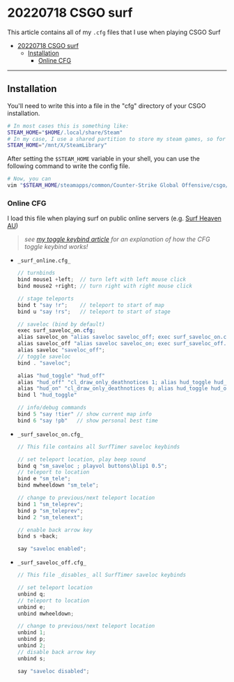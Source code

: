 # 20220718 CSGO surf

This article contains all of my `.cfg` files that I use when playing CSGO Surf

- [20220718 CSGO surf](#20220718-csgo-surf)
  - [Installation](#installation)
    - [Online CFG](#online-cfg)

---

## Installation

You'll need to write this into a file in the "cfg" directory of your CSGO installation.

```bash
# In most cases this is something like:
STEAM_HOME="$HOME/.local/share/Steam"
# In my case, I use a shared partition to store my steam games, so for me its:
STEAM_HOME="/mnt/X/SteamLibrary"
```

After setting the `$STEAM_HOME` variable in your shell, you can use the following command to write the config file.

```bash
# Now, you can 
vim "$STEAM_HOME/steamapps/common/Counter-Strike Global Offensive/csgo/cfg/surf.cfg"
```

### Online CFG

I load this file when playing surf on public online servers (e.g. [Surf Heaven AU](https://surfheaven.eu/servers/))

> _see [my toggle keybind article](../20240126_cs_surf_-_toggle_all_saveloc_keybinds/20240126_cs_surf_-_toggle_all_saveloc_keybinds.md) for an explanation of how the CFG toggle keybind works!_

- `_surf_online.cfg_`
    ```java
    // turnbinds
    bind mouse1 +left;  // turn left with left mouse click
    bind mouse2 +right; // turn right with right mouse click

    // stage teleports
    bind t "say !r";    // teleport to start of map
    bind u "say !rs";   // teleport to start of stage

    // saveloc (bind by default)
    exec surf_saveloc_on.cfg;
    alias saveloc_on "alias saveloc saveloc_off; exec surf_saveloc_on.cfg";
    alias saveloc_off "alias saveloc saveloc_on; exec surf_saveloc_off.cfg";
    alias saveloc "saveloc_off";
    // toggle saveloc
    bind . "saveloc";

    alias "hud_toggle" "hud_off"
    alias "hud_off" "cl_draw_only_deathnotices 1; alias hud_toggle hud_on";
    alias "hud_on" "cl_draw_only_deathnotices 0; alias hud_toggle hud_off";
    bind l "hud_toggle"

    // info/debug commands
    bind 5 "say !tier" // show current map info
    bind 6 "say !pb"   // show personal best time
    ```
- `_surf_saveloc_on.cfg_` 
    ```java
    // This file contains all SurfTimer saveloc keybinds

    // set teleport location, play beep sound
    bind q "sm_saveloc ; playvol buttons\blip1 0.5";
    // teleport to location
    bind e "sm_tele";
    bind mwheeldown "sm_tele";

    // change to previous/next teleport location
    bind 1 "sm_teleprev";
    bind p "sm_teleprev";
    bind 2 "sm_telenext";

    // enable back arrow key
    bind s +back;

    say "saveloc enabled";
    ```
- `_surf_saveloc_off.cfg_`
    ```java
    // This file _disables_ all SurfTimer saveloc keybinds

    // set teleport location
    unbind q;
    // teleport to location
    unbind e;
    unbind mwheeldown;

    // change to previous/next teleport location
    unbind 1;
    unbind p;
    unbind 2;
    // disable back arrow key
    unbind s;

    say "saveloc disabled";
    ```